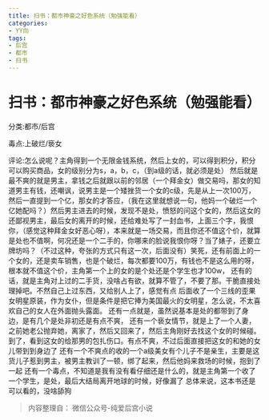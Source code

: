 ```yaml
---
title: 扫书：都市神豪之好色系统（勉强能看）
categories:
- YY向
tags:
- 后宫
- 都市
- 扫书
---
```

# 扫书：都市神豪之好色系统（勉强能看）
分类:都市/后宫

毒点:上破烂/亵女

评论:怎么说呢？主角得到一个无限金钱系统，然后上女的，可以得到积分，积分可以购买商品，女的级别分为s，a，b，c，（到a级的话，就必须是处）
然后就是最不爽的就是男主，拿钱之后就跟以前的邻居（一个拜金女）做交易吗，那女的知道男主有钱，还嘲讽，说男主是一个矮挫货一个女的c级，先是从上一次100万，然后一直提到一个亿，那女的才答应，（我在这里就想说一句，他妈一个破烂一个亿她配吗？）然后男主进去的时候，发现不是处，愤怒的问这个女的，然后这女的还鄙视男主，最后女的离开的时候，还给难处写了一封血书，上面三个字，我恨你，（感觉这种拜金女好恶心呀），本来就是一场交易，而且你还不值这个价，就算是处也不值啊，何况还是一个二手的，你哪来的脸说我恨你呀？当了婊子，还要立牌坊吗？（不过这种，夸张的方式只有这一次，后面没有）笑死，还有前面上的一个女的，还是卖车销售，也是个破烂，每次都要100万，有钱也不是这么用的呀，根本就不值这个价，主角第一个上的女的是个处还是个学生也才100w，
还有的话，就是主角对上过的二手货，没啥占有欲，就算不管了，不要了那。干脆直接处理掉吧。不然自己上过东西，又给别人上了，感觉有点
后面收了一个三线的歪果女明星原装，作为女仆，但是条件是把它捧为美国最火的女明星，怎么说，不太喜欢自己的女人在外面抛头露面。
还有一点就是，虽然说基本是处的都带到了身边，是有几个是处非初还是有点不爽，
还有一个亵女情节，就是上了一个人妻，之前她老公抛弃她，离家了，然后又回来了，然后主角刚好去找这个女的时候碰。到了，看到这女的给那男的包扎伤口。有点不爽，不过后面直接把这女的和她的女儿带到到身边了
还有一个不爽点的收的一个a级美女有个儿子不是亲生，主要是这货儿子惹到男主，被男主教训了一顿，绑了起来，然后他妈来救场的时候，抱到了一起
还有一个毒点，不知道是我有没有看仔细还是什么的，就是主角第一个收了一个学生，是处，最后大结局离开地球的时候，好像漏了
总体来说，这本书还是可以看的，没啥舔狗


> 内容整理自： 微信公众号-纯爱后宫小说